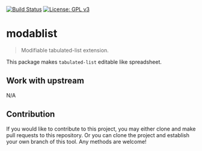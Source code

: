 [![Build Status](https://travis-ci.com/jcs-elpa/modablist.svg?branch=master)](https://travis-ci.com/jcs-elpa/modablist)
[![License: GPL v3](https://img.shields.io/badge/License-GPL%20v3-blue.svg)](https://www.gnu.org/licenses/gpl-3.0)

# modablist
> Modifiable tabulated-list extension.

This package makes `tabulated-list` editable like spreadsheet.

## Work with upstream

N/A

## Contribution

If you would like to contribute to this project, you may either
clone and make pull requests to this repository. Or you can
clone the project and establish your own branch of this tool.
Any methods are welcome!
